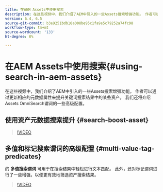 ```yaml
---
title: 在AEM Assets中使用搜索
description: 在这些视频中，我们介绍了AEM中引入的一些Assets搜索增强功能。 作者可以通过更新相应的元数据属性来提升关键词搜索结果中的某些资产。 我们还将介绍Assets OmniSearch谓词的一些高级配置。
version: 6.4, 6.5
source-git-commit: b3e9251bdb18a008be95c1fa9e5c79252a74fc98
workflow-type: tm+mt
source-wordcount: '133'
ht-degree: 0%

---
```



# 在AEM Assets中使用搜索{#using-search-in-aem-assets}

在这些视频中，我们介绍了AEM中引入的一些Assets搜索增强功能。 作者可以通过更新相应的元数据属性来提升关键词搜索结果中的某些资产。 我们还将介绍Assets OmniSearch谓词的一些高级配置。

## 使用资产元数据搜索提升 {#search-boost-asset}

>[!VIDEO](https://video.tv.adobe.com/v/16766?quality=12&learn=on)

## 多值和标记搜索谓词的高级配置 {#multi-value-tag-predicates}

的 **多值搜索谓词** 可用于在搜索结果中轻松进行文本匹配。 此外，还对标记谓词进行了一些增强，以便更有效地筛选资产搜索结果。

>[!VIDEO](https://video.tv.adobe.com/v/16457?quality=12&learn=on)
